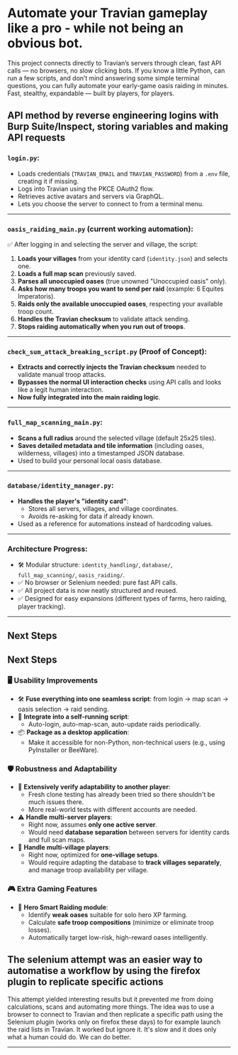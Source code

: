 # Automate your Travian gameplay like a pro - while not being an obvious bot.
This project connects directly to Travian’s servers through clean, fast API calls — no browsers, no slow clicking bots.
If you know a little Python, can run a few scripts, and don’t mind answering some simple terminal questions, you can fully automate your early-game oasis raiding in minutes.
Fast, stealthy, expandable — built by players, for players.


## API method by reverse engineering logins with Burp Suite/Inspect, storing variables and making API requests

### `login.py`:
- Loads credentials (`TRAVIAN_EMAIL` and `TRAVIAN_PASSWORD`) from a `.env` file, creating it if missing.
- Logs into Travian using the PKCE OAuth2 flow.
- Retrieves active avatars and servers via GraphQL.
- Lets you choose the server to connect to from a terminal menu.

---

### `oasis_raiding_main.py` (current working automation):

✅ After logging in and selecting the server and village, the script:
1. **Loads your villages** from your identity card (`identity.json`) and selects one.
2. **Loads a full map scan** previously saved.
3. **Parses all unoccupied oases** (true unowned "Unoccupied oasis" only).
4. **Asks how many troops you want to send per raid** (example: 6 Equites Imperatoris).
5. **Raids only the available unoccupied oases**, respecting your available troop count.
6. **Handles the Travian checksum** to validate attack sending.
7. **Stops raiding automatically when you run out of troops**.

---

### `check_sum_attack_breaking_script.py` (Proof of Concept):
- **Extracts and correctly injects the Travian checksum** needed to validate manual troop attacks.
- **Bypasses the normal UI interaction checks** using API calls and looks like a legit human interaction.
- **Now fully integrated into the main raiding logic**.

---

### `full_map_scanning_main.py`:
- **Scans a full radius** around the selected village (default 25x25 tiles).
- **Saves detailed metadata and tile information** (including oases, wilderness, villages) into a timestamped JSON database.
- Used to build your personal local oasis database.

---

### `database/identity_manager.py`:
- **Handles the player's "identity card"**:
  - Stores all servers, villages, and village coordinates.
  - Avoids re-asking for data if already known.
- Used as a reference for automations instead of hardcoding values.

---

### Architecture Progress:
- 🛠️ Modular structure: `identity_handling/`, `database/`, `full_map_scanning/`, `oasis_raiding/`.
- ✅ No browser or Selenium needed: pure fast API calls.
- ✅ All project data is now neatly structured and reused.
- ✅ Designed for easy expansions (different types of farms, hero raiding, player tracking).

---

## Next Steps

## Next Steps

### 🖥 Usability Improvements
- 🛠 **Fuse everything into one seamless script**: from login → map scan → oasis selection → raid sending.
- 🔁 **Integrate into a self-running script**:
  - Auto-login, auto-map-scan, auto-update raids periodically.
- 📦 **Package as a desktop application**:
  - Make it accessible for non-Python, non-technical users (e.g., using PyInstaller or BeeWare).

### 🛡 Robustness and Adaptability
- 🧪 **Extensively verify adaptability to another player**:
  - Fresh clone testing has already been tried so there shouldn't be much issues there.
  - More real-world tests with different accounts are needed.
- ⚠️ **Handle multi-server players**:
  - Right now, assumes **only one active server**.
  - Would need **database separation** between servers for identity cards and full scan maps.
- 🏡 **Handle multi-village players**:
  - Right now, optimized for **one-village setups**.
  - Would require adapting the database to **track villages separately**, and manage troop availability per village.

### 🎮 Extra Gaming Features
- 🦸 **Hero Smart Raiding module**:
  - Identify **weak oases** suitable for solo hero XP farming.
  - Calculate **safe troop compositions** (minimize or eliminate troop losses).
  - Automatically target low-risk, high-reward oases intelligently.



## The selenium attempt was an easier way to automatise a workflow by using the firefox plugin to replicate specific actions
This attempt yielded interesting results but it prevented me from doing calculations, scans and automating more things. 
The idea was to use a browser to connect to Travian and then replicate
a specific path using the Selenium plugin (works only on firefox these days) to for example launch the raid lists in Travian.
It worked but ignore it. It's slow and it does only what a human could do. We can do better.




---

